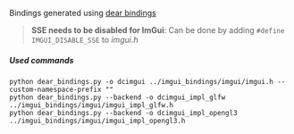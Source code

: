 Bindings generated using [dear bindings](https://github.com/dearimgui/dear_bindings)

> **SSE needs to be disabled for ImGui**: Can be done by adding `#define IMGUI_DISABLE_SSE` to *imgui.h*

##### Used commands

```shel
python dear_bindings.py -o dcimgui ../imgui_bindings/imgui/imgui.h --custom-namespace-prefix ""
python dear_bindings.py --backend -o dcimgui_impl_glfw ../imgui_bindings/imgui/imgui_impl_glfw.h 
python dear_bindings.py --backend -o dcimgui_impl_opengl3 ../imgui_bindings/imgui/imgui_impl_opengl3.h
```

